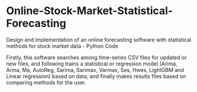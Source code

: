 # Online-Stock-Market-Statistical-Forecasting
Design and implementation of an online forecasting software with statistical methods for stock market data - Python Code

Firstly, this software searches among time-series CSV files for updated or new files, and following trains a statistical or regression model (Arima, Arma, Ma, AutoReg, Sarima, Sarimax, Varmax, Ses, Hwes, LightGBM and Linear regression) based on data, and finally makes results files based on comparing methods for the user.
